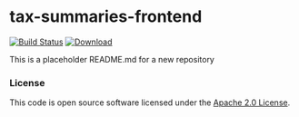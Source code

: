 
# tax-summaries-frontend

[![Build Status](https://travis-ci.org/hmrc/tax-summaries-frontend.svg?branch=master)](https://travis-ci.org/hmrc/tax-summaries-frontend) [ ![Download](https://api.bintray.com/packages/hmrc/releases/tax-summaries-frontend/images/download.svg) ](https://bintray.com/hmrc/releases/tax-summaries-frontend/_latestVersion)

This is a placeholder README.md for a new repository

### License

This code is open source software licensed under the [Apache 2.0 License]("http://www.apache.org/licenses/LICENSE-2.0.html").
    